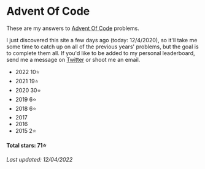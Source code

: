 # Advent Of Code
These are my answers to [Advent Of Code](https://adventofcode.com) problems.

I just discovered this site a few days ago (today: 12/4/2020), so it'll take me some time to catch up on all of the previous years' problems, but the goal is to complete them all. If you'd like to be added to my personal leaderboard, send me a message on [Twitter](https://twitter.com/walkercsutton) or shoot me an email.

* 2022 10⭐
* 2021 19⭐
* 2020 30⭐
* 2019 6⭐
* 2018 6⭐
* 2017
* 2016
* 2015 2⭐

__Total stars: 71⭐__

_Last updated: 12/04/2022_
